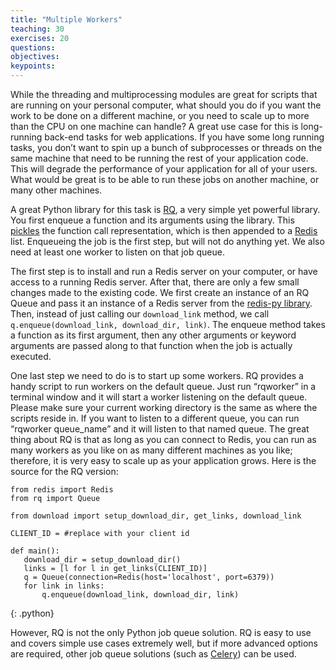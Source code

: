 ```yaml
---
title: "Multiple Workers"
teaching: 30
exercises: 20
questions:
objectives:
keypoints:
---
```

While the threading and multiprocessing modules are great for scripts that are running on your personal computer, what should you do if you want the 
work to be done on a different machine, or you need to scale up to more than the CPU on one machine can handle? A great use case for this is 
long-running back-end tasks for web applications. If you have some long running tasks, you don’t want to spin up a bunch of subprocesses or 
threads on the same machine that need to be running the rest of your application code. This will degrade the performance of your application for 
all of your users. What would be great is to be able to run these jobs on another machine, or many other machines.

A great Python library for this task is [RQ](http://python-rq.org/), a very simple yet powerful library. You first enqueue a function and its arguments 
using the library. This [pickles](https://docs.python.org/3.4/library/pickle.html) the function call representation, which is then appended to a 
[Redis](http://redis.io/) list. Enqueueing the job is the first step, but will not do 
anything yet. We also need at least one worker to listen on that job queue.

The first step is to install and run a Redis server on your computer, or have access to a running Redis server. After that, there are only a few small 
changes made to the existing code. We first create an instance of an RQ Queue and pass it an instance of a Redis server from the
[redis-py library](https://github.com/andymccurdy/redis-py). 
Then, instead of just calling our `download_link` method, we call `q.enqueue(download_link, download_dir, link)`. The enqueue method takes a function 
as its first argument, then any other arguments or keyword arguments are passed along to that function when the job is actually executed.

One last step we need to do is to start up some workers. RQ provides a handy script to run workers on the default queue. Just run “rqworker” in a 
terminal window and it will start a worker listening on the default queue. Please make sure your current working directory is the same as where the 
scripts reside in. If you want to listen to a different queue, you can run “rqworker queue_name” and it will listen to that named queue. The great 
thing about RQ is that as long as you can connect to Redis, you can run as many workers as you like on as many different machines as you like; 
therefore, it is very easy to scale up as your application grows. Here is the source for the RQ version:

~~~
from redis import Redis
from rq import Queue

from download import setup_download_dir, get_links, download_link

CLIENT_ID = #replace with your client id

def main():
   download_dir = setup_download_dir()
   links = [l for l in get_links(CLIENT_ID)]
   q = Queue(connection=Redis(host='localhost', port=6379))
   for link in links:
       q.enqueue(download_link, download_dir, link)
~~~
{: .python}

However, RQ is not the only Python job queue solution. RQ is easy to use and covers simple use cases extremely well, but if more advanced options 
are required, other job queue solutions (such as [Celery](http://www.celeryproject.org/)) can be used.
